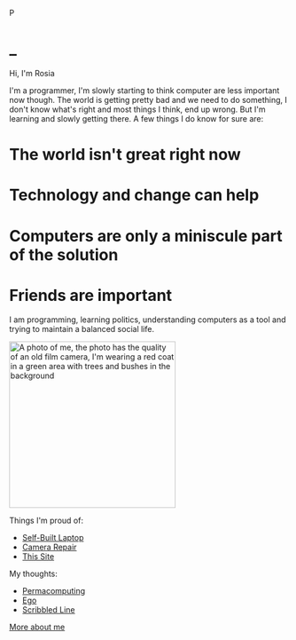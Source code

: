 P

# _

Hi, I'm Rosia

I'm a programmer, I'm slowly starting to think computer are less important now though. The world is getting pretty bad and we need to do something, I don't know what's right and most things I think, end up wrong. But I'm learning and slowly getting there. A few things I do know for sure are:

# The world isn't great right now
# Technology and change can help
# Computers are only a miniscule part of the solution
# Friends are important

I am programming, learning politics, understanding computers as a tool and trying to maintain a balanced social life.

<img src="profile.jpeg" alt="A photo of me, the photo has the quality of an old film camera, I'm wearing a red coat in a green area with trees and bushes in the background" width=300 height=300>

Things I'm proud of:
- [Self-Built Laptop](fg)
- [Camera Repair](dfg)
- [This Site](dfg)

My thoughts:
- [Permacomputing](dfg)
- [Ego](dfg)
- [Scribbled Line](dfg)

[More about me](fdgdfg)
